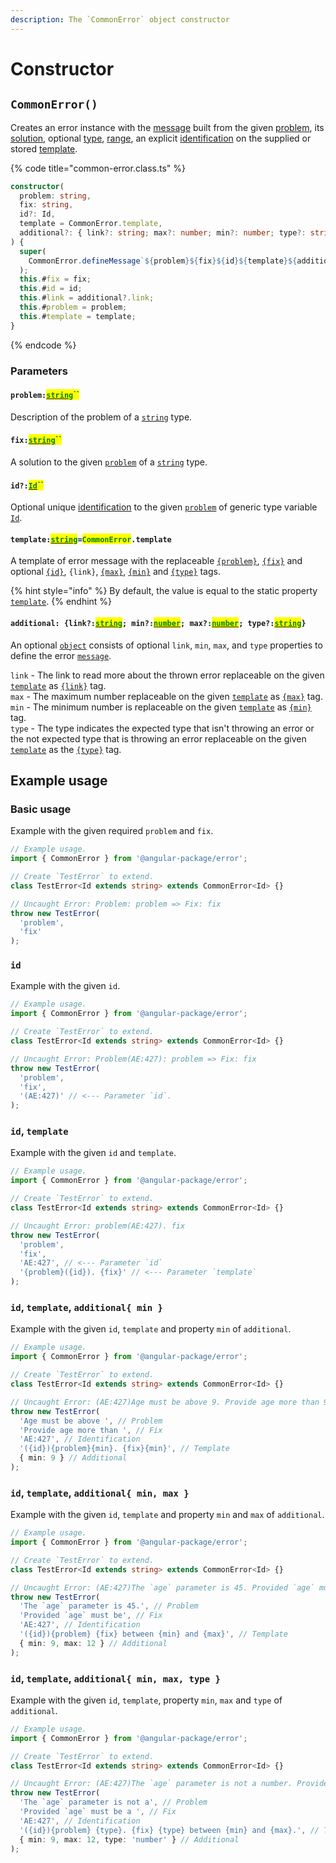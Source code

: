 ```yaml
---
description: The `CommonError` object constructor
---
```


# Constructor

## `CommonError()`

Creates an error instance with the [message](accessors/get-message.md) built from the given [problem](constructor.md#problem-string), its [solution](constructor.md#fix-string), optional [type](constructor.md#additional-link-string-min-number-max-number-type-string), [range](constructor.md#additional-link-string-min-number-max-number-type-string), an explicit [identification](constructor.md#id-id) on the supplied or stored [template](constructor.md#template-string-commonerror.template).

{% code title="common-error.class.ts" %}
```typescript
constructor(
  problem: string,
  fix: string,
  id?: Id,
  template = CommonError.template,
  additional?: { link?: string; max?: number; min?: number; type?: string }
) {
  super(
    CommonError.defineMessage`${problem}${fix}${id}${template}${additional}`
  );
  this.#fix = fix;
  this.#id = id;
  this.#link = additional?.link;
  this.#problem = problem;
  this.#template = template;
}
```
{% endcode %}

### Parameters

#### `problem:`[<mark style="color:green;">`string`</mark>](https://developer.mozilla.org/en-US/docs/Web/JavaScript/Reference/Global\_Objects/String)<mark style="color:green;">``</mark>

Description of the problem of a [`string`](https://developer.mozilla.org/en-US/docs/Web/JavaScript/Reference/Global\_Objects/String) type.

#### `fix:`[<mark style="color:green;">`string`</mark>](https://developer.mozilla.org/en-US/docs/Web/JavaScript/Reference/Global\_Objects/String)<mark style="color:green;">``</mark>

A solution to the given [`problem`](constructor.md#problem-string) of a [`string`](https://developer.mozilla.org/en-US/docs/Web/JavaScript/Reference/Global\_Objects/String) type.

#### `id?:`[<mark style="color:green;">`Id`</mark>](generic-type-variables.md#wrap-opening)<mark style="color:green;">``</mark>

Optional unique [identification](../getting-started/basic-concepts.md#identification) to the given [`problem`](constructor.md#problem-string) of generic type variable [`Id`](generic-type-variables.md#commonerror-less-than-id-greater-than).

#### `template:`[<mark style="color:green;">`string`</mark>](https://developer.mozilla.org/en-US/docs/Web/JavaScript/Reference/Global\_Objects/String)`=`<mark style="color:green;">`CommonError`</mark>`.template`

A template of error message with the replaceable [`{problem}`](constructor.md#problem), [`{fix}`](constructor.md#fix) and optional [`{id}`](constructor.md#id), `{link}`, [`{max}`](constructor.md#max), [`{min}`](constructor.md#min) and [`{type}`](constructor.md#type) tags.

{% hint style="info" %}
By default, the value is equal to the static property [`template`](properties/static-template.md).
{% endhint %}

#### `additional: {link?:`[<mark style="color:green;">`string`</mark>](https://developer.mozilla.org/en-US/docs/Web/JavaScript/Reference/Global\_Objects/String)`; min?:`[<mark style="color:green;">`number`</mark>](https://developer.mozilla.org/en-US/docs/Web/JavaScript/Reference/Global\_Objects/Number)`; max?:`[<mark style="color:green;">`number`</mark>](https://developer.mozilla.org/en-US/docs/Web/JavaScript/Reference/Global\_Objects/Number)`; type?:`[<mark style="color:green;">`string`</mark>](https://developer.mozilla.org/en-US/docs/Web/JavaScript/Reference/Global\_Objects/String)`}`

An optional [`object`](https://developer.mozilla.org/en-US/docs/Web/JavaScript/Reference/Global\_Objects/Object) consists of optional `link`, `min`, `max`, and `type` properties to define the error [`message`](accessors/get-message.md).&#x20;

`link` - The link to read more about the thrown error replaceable on the given [`template`](constructor.md#template-string-commonerror.template) as [`{link}`](properties/static-template.md#link) tag.\
`max`   - The maximum number replaceable on the given [`template`](constructor.md#template-string-commonerror.template) as [`{max}`](properties/static-template.md#max) tag.\
`min`   - The minimum number is replaceable on the given [`template`](constructor.md#template-string-commonerror.template) as [`{min}`](properties/static-template.md#min) tag.\
`type` - The type indicates the expected type that isn't throwing an error or the not expected type that is throwing an error replaceable on the given [`template`](constructor.md#template-string-commonerror.template) as the [`{type}`](properties/static-template.md#type) tag.

## Example usage

### Basic usage

Example with the given required `problem` and `fix`.

```typescript
// Example usage.
import { CommonError } from '@angular-package/error';

// Create `TestError` to extend.
class TestError<Id extends string> extends CommonError<Id> {}

// Uncaught Error: Problem: problem => Fix: fix
throw new TestError(
  'problem',
  'fix'
);
```

### `id`

Example with the given `id`.

```typescript
// Example usage.
import { CommonError } from '@angular-package/error';

// Create `TestError` to extend.
class TestError<Id extends string> extends CommonError<Id> {}

// Uncaught Error: Problem(AE:427): problem => Fix: fix
throw new TestError(
  'problem',
  'fix',
  '(AE:427)' // <--- Parameter `id`.
);
```

### `id`, `template`

Example with the given `id` and `template`.

```typescript
// Example usage.
import { CommonError } from '@angular-package/error';

// Create `TestError` to extend.
class TestError<Id extends string> extends CommonError<Id> {}

// Uncaught Error: problem(AE:427). fix
throw new TestError(
  'problem',
  'fix',
  'AE:427', // <--- Parameter `id`
  '{problem}({id}). {fix}' // <--- Parameter `template`
);
```

### `id`, `template`, `additional{ min }`

Example with the given `id`, `template` and property `min` of `additional`.

```typescript
// Example usage.
import { CommonError } from '@angular-package/error';

// Create `TestError` to extend.
class TestError<Id extends string> extends CommonError<Id> {}

// Uncaught Error: (AE:427)Age must be above 9. Provide age more than 9
throw new TestError(
  'Age must be above ', // Problem
  'Provide age more than ', // Fix
  'AE:427', // Identification
  '({id}){problem}{min}. {fix}{min}', // Template
  { min: 9 } // Additional
);
```

### `id`, `template`, `additional{ min, max }`&#x20;

Example with the given `id`, `template` and property `min` and `max` of `additional`.

```typescript
// Example usage.
import { CommonError } from '@angular-package/error';

// Create `TestError` to extend.
class TestError<Id extends string> extends CommonError<Id> {}

// Uncaught Error: (AE:427)The `age` parameter is 45. Provided `age` must be between 9 and 12
throw new TestError(
  'The `age` parameter is 45.', // Problem
  'Provided `age` must be', // Fix
  'AE:427', // Identification
  '({id}){problem} {fix} between {min} and {max}', // Template
  { min: 9, max: 12 } // Additional
);
```

### `id`, `template`, `additional{ min, max, type }`&#x20;

Example with the given `id`, `template`, property `min`, `max` and `type` of `additional`.

```typescript
// Example usage.
import { CommonError } from '@angular-package/error';

// Create `TestError` to extend.
class TestError<Id extends string> extends CommonError<Id> {}

// Uncaught Error: (AE:427)The `age` parameter is not a number. Provided `age` must be a  number between 9 and 12.
throw new TestError(
  'The `age` parameter is not a', // Problem
  'Provided `age` must be a ', // Fix
  'AE:427', // Identification
  '({id}){problem} {type}. {fix} {type} between {min} and {max}.', // Template
  { min: 9, max: 12, type: 'number' } // Additional
);
```
